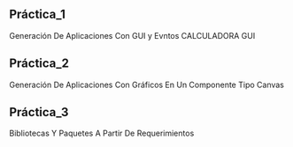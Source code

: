 ## Práctica_1

Generación De Aplicaciones Con GUI y Evntos CALCULADORA GUI

## Práctica_2

Generación De Aplicaciones Con Gráficos En  Un Componente Tipo Canvas

## Práctica_3
Bibliotecas Y Paquetes A Partir De Requerimientos
